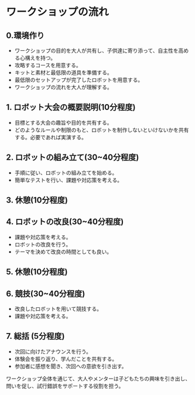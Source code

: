 # ワークショップの流れ

## 0.環境作り
- ワークショップの目的を大人が共有し、子供達に寄り添って、自主性を高める心構えを持つ。
- 攻略するコースを用意する。
- キットと素材と最低限の道具を準備する。
- 最低限のセットアップが完了したロボットを用意する。
- ワークショップの流れを大人が理解する。

## 1. ロボット大会の概要説明(10分程度)
- 目標とする大会の趣旨や目的を共有する。
- どのようなルールや制限のもと、ロボットを制作しないといけないかを共有する。必要であれば実演する。

## 2. ロボットの組み立て(30~40分程度)
- 手順に従い、ロボットの組み立てを始める。
- 簡単なテストを行い、課題や対応策を考える。

## 3. 休憩(10分程度)

## 4. ロボットの改良(30~40分程度)
- 課題や対応策を考える。
- ロボットの改良を行う。
- テーマを決めて改良の時間としても良い。

## 5. 休憩(10分程度)

## 6. 競技(30~40分程度)
- 改良したロボットを用いて競技する。
- 課題や対応策を考える。

## 7. 総括 (5分程度)
- 次回に向けたアナウンスを行う。
- 体験会を振り返り、学んだことを共有する。
- 参加者に感想を聞き、次回への意欲を引き出す。

ワークショップ全体を通じて、大人やメンターは子どもたちの興味を引き出し、問いを促し、試行錯誤をサポートする役割を担う。
